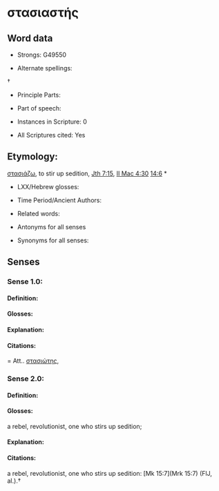 # στασιαστής

<!-- Status: S2=NeedsEdits -->
<!-- Lexica used for edits:   -->

## Word data

* Strongs: G49550

* Alternate spellings:

† 

* Principle Parts: 


* Part of speech: 


* Instances in Scripture: 0

* All Scriptures cited: Yes

## Etymology: 

[στασιάζω](), to stir up sedition, [Jth 7:15](Jdt.7.15), [II Mac 4:30](2Macc.4.30) [14:6](2Macc.14.6) *

* LXX/Hebrew glosses: 


* Time Period/Ancient Authors: 


* Related words: 

* Antonyms for all senses

* Synonyms for all senses: 


## Senses 


### Sense  1.0: 

#### Definition: 


#### Glosses:



#### Explanation:



#### Citations: 

= Att.. [στασιώτης](), 

### Sense  2.0: 

#### Definition: 

#### Glosses: 

a rebel, revolutionist, one who stirs up sedition; 

#### Explanation: 


#### Citations: 

a rebel, revolutionist, one who stirs up sedition: [Mk 15:7](Mrk 15:7) (FlJ, al.).†
